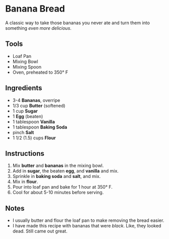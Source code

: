 # Banana Bread

A classic way to take those bananas you never ate and turn them into something *even more delicious*.

## Tools

* Loaf Pan
* Mixing Bowl
* Mixing Spoon
* Oven, preheated to 350° F

## Ingredients

* 3-4 **Bananas**, overripe
* 1/3 cup **Butter** (softened)
* 1 cup **Sugar**
* 1 **Egg** (beaten)
* 1 tablespoon **Vanilla**
* 1 tablespoon **Baking Soda**
* pinch **Salt**
* 1 1/2 (1.5) cups **Flour**

## Instructions

1. Mix **butter** and **bananas** in the mixing bowl.
2. Add in **sugar**, the beaten **egg**, and **vanilla** and mix.
3. Sprinkle in **baking soda** and **salt**, and mix.
4. Mix in **flour**.
5. Pour into loaf pan and bake for 1 hour at 350° F.
6. Cool for about 5-10 minutes before serving.

## Notes

* I usually butter and flour the loaf pan to make removing the bread easier.
* I have made this recipe with bananas that were _black_. Like, they looked dead. Still came out great.